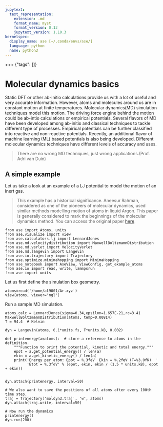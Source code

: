 ```yaml
---
jupytext:
  text_representation:
    extension: .md
    format_name: myst
    format_version: 0.13
    jupytext_version: 1.10.3
kernelspec:
  display_name: ase [~/.conda/envs/ase/]
  language: python
  name: python3
---
```


+++ {"tags": []}

Molecular dynamics basics
=========================

Static DFT or other ab-initio calculations provide us with a lot of useful and very accurate information. However, atoms and molecules around us are in constant motion at finite temperatures.
 Molecular dynamics(MD) simulation techniques model this motion. The driving force engine behind the motion could be ab-intio calculations or empirical potentials. Several
 flavors of MD have been developed among ab-initio and classical techniques to tackle different type of processes. Empirical potentials can be further classified into reactive and 
non-reactive potentials. Recently, an additional flavor of machine learning (ML) based potentials is also being developed.  Different molecular dynamics techniques have different 
levels of accuracy and uses. 

> There are no wrong MD techniques, just wrong applications.(Prof. Adri van Duin)

## A simple example

Let us take a look at an example of a LJ potential to model the motion of an inert gas.





> This example has a historical significance. Aneesur Rahman, considered as one of the pioneers of molecular dynamics, used similar 
methods modelling motion of atoms in liquid Argon. This paper is generally considered to mark the beginnings of the molecular dynamics
 method. You can access the original paper [here](https://journals.aps.org/pr/abstract/10.1103/PhysRev.136.A405).

```{code-cell} ipython3
from ase import Atoms, units
from ase.visualize import view
from ase.calculators.lj import LennardJones
from ase.md.velocitydistribution import MaxwellBoltzmannDistribution
from ase.md.verlet import VelocityVerlet
from ase.md.langevin import Langevin
from ase.io.trajectory import Trajectory
from ase.optimize.minimahopping import MinimaHopping
from ase_notebook import AseView, ViewConfig, get_example_atoms
from ase.io import read, write, lammpsrun
from ase import units
```

Let us first define the simulation box geometry.

```{code-cell} ipython3
atoms=read('/home/al9001/Ar.xyz')
view(atoms, viewer='ngl')
```

Run a sample MD simulation.

```{code-cell} ipython3
atoms.calc = LennardJones(sigma=0.34,epsilon=1.657E-21,rc=3.4)
MaxwellBoltzmannDistribution(atoms, temp=0.00814)
T = 94.4  # Kelvin

dyn = Langevin(atoms, 0.1*units.fs, T*units.kB, 0.002)

def printenergy(a=atoms):  # store a reference to atoms in the definition.
    """Function to print the potential, kinetic and total energy."""
    epot = a.get_potential_energy() / len(a)
    ekin = a.get_kinetic_energy() / len(a)
    print('Energy per atom: Epot = %.3feV  Ekin = %.2feV (T=%3.0fK)  '
          'Etot = %.3feV' % (epot, ekin, ekin / (1.5 * units.kB), epot + ekin))


dyn.attach(printenergy, interval=50)

# We also want to save the positions of all atoms after every 100th time step.
traj = Trajectory('moldyn3.traj', 'w', atoms)
dyn.attach(traj.write, interval=50)

# Now run the dynamics
printenergy()
dyn.run(200)
```

